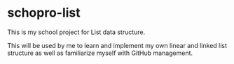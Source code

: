 # schopro-list

This is my school project for List data structure.

This will be used by me to learn and implement my own linear and linked list
   structure as well as familiarize myself with GitHub management.
